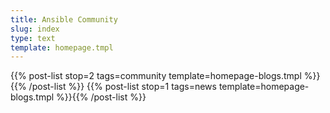 ```yaml
---
title: Ansible Community
slug: index
type: text
template: homepage.tmpl
---
```

{{% post-list stop=2 tags=community template=homepage-blogs.tmpl %}}{{% /post-list %}}
{{% post-list stop=1 tags=news template=homepage-blogs.tmpl %}}{{% /post-list %}}

